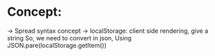 # Concept:

-> Spread syntax concept
-> localStorage: client side rendering, give a string So, we need to convert in json, Using JSON.pare(localStorage.getItem())
